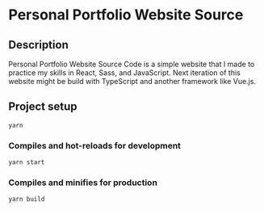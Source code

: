 # Personal Portfolio Website Source

## Description
Personal Portfolio Website Source Code is a simple website that I made to practice my skills in React, Sass, and JavaScript. Next iteration of this website might be build with TypeScript and another framework like Vue.js.
## Project setup
```
yarn
```

### Compiles and hot-reloads for development
```
yarn start
```

### Compiles and minifies for production
```
yarn build
```
